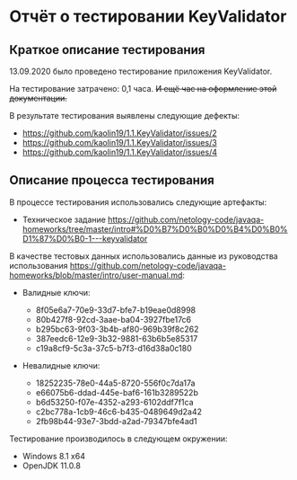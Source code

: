 # Отчёт о тестировании KeyValidator

## Краткое описание тестирования

13.09.2020 было проведено тестирование приложения KeyValidator.

На тестирование затрачено: 0,1 часа. ~~И ещё час на оформление этой документации.~~

В результате тестирования выявлены следующие дефекты:
* https://github.com/kaolin19/1.1.KeyValidator/issues/2
* https://github.com/kaolin19/1.1.KeyValidator/issues/3
* https://github.com/kaolin19/1.1.KeyValidator/issues/4

## Описание процесса тестирования

В процессе тестирования использовались следующие артефакты:
* Техническое задание https://github.com/netology-code/javaqa-homeworks/tree/master/intro#%D0%B7%D0%B0%D0%B4%D0%B0%D1%87%D0%B0-1---keyvalidator

В качестве тестовых данных использовались данные из руководства использования https://github.com/netology-code/javaqa-homeworks/blob/master/intro/user-manual.md:

* Валидные ключи:
  * 8f05e6a7-70e9-33d7-bfe7-b19eae0d8998
  * 80b427f8-92cd-3aae-ba04-3927fbe17c6
  * b295bc63-9f03-3b4b-af80-969b39f8c262
  * 387eedc6-12e9-3b32-9881-63b6b5e85317
  * c19a8cf9-5c3a-37c5-b7f3-d16d38a0c180

* Невалидные ключи:

  * 18252235-78e0-44a5-8720-556f0c7da17a
  * e66075b6-ddad-445e-baf6-161b3289522b
  * b6d53250-f07e-4352-a293-6102ddf7f1ca
  * c2bc778a-1cb9-46c6-b435-0489649d2a42
  * 2fb98b44-93e7-3bdd-a2ad-79347bfe4ad1

Тестирование производилось в следующем окружении:
* Windows 8.1 x64
* OpenJDK 11.0.8

